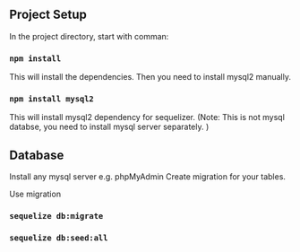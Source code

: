 ## Project Setup 

In the project directory, start with comman:

### `npm install`

This will install the dependencies.
Then you need to install mysql2 manually. 

### `npm install mysql2`

This will install mysql2 dependency for sequelizer. 
(Note: This is not mysql databse, you need to install mysql server separately. )

## Database
Install any mysql server e.g. phpMyAdmin
Create migration for your tables.

Use migration 

### `sequelize db:migrate`

### `sequelize db:seed:all`
